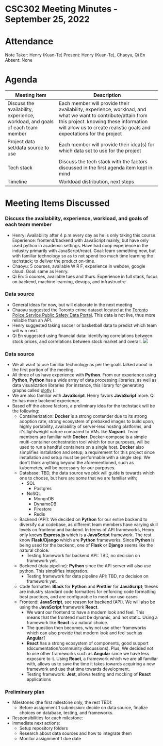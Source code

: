 # CSC302 Meeting Minutes - September 25, 2022

# Attendance

Note Taker: Henry (Kuan-Te)
Present: Henry (Kuan-Te), Chaoyu, Qi En
Absent: None

# Agenda

| Meeting Item                                                                  | Description                                                                                                                                                                                                                    |
| ----------------------------------------------------------------------------- | ------------------------------------------------------------------------------------------------------------------------------------------------------------------------------------------------------------------------------ |
| Discuss the availability, experience, workload, and goals of each team member | Each member will provide their availability, experience, workload, and what we want to contribute/attain from this project. knowing these information will allow us to create realistic goals and expectations for the project |
| Project data set/data source to use                                           | Each member will provide their idea(s) for which data set to use for the project                                                                                                                                               |
| Tech stack                                                                    | Discuss the tech stack with the factors discussed in the first agenda item kept in mind                                                                                                                                        |
| Timeline                                                                      | Workload distribution, next steps                                                                                                                                                                                              |

# Meeting Items Discussed

### Discuss the availability, experience, workload, and goals of each team member

* Henry: Availability after 4 p.m every day as he is only taking this course. Experience: frontend/backend with JavaScript mainly, but have only used python in academic settings. Have had coop experience in the industry primarily with JavaScript/react. Goal: learn something new, but with familiar technology so as to not spend too much time learning the techstack; to deliver the product on-time.
* Chaoyu: 5 courses, available W R F, experience in webdev, google cloud. Goal: same as Henry.
* Qi En: 5 courses, available tues and thurs. Experience in full stack, focus on backend, machine learning, devops, and infrastructre

### Data source

* General ideas for now, but will elaborate in the next meeting
* Chaoyu suggested the Toronto crime dataset located at the [Toronto Police Service Public Safety Data Portal](https://data.torontopolice.on.ca/). This data is not live, thus more reliable than an API.
* Henry suggested taking soccer or basketball data to predict which team will win next.
* Qi En suggested using financial data: identifying correlations between stock prices, and correlations between stock market and overall. 
**![](https://lh5.googleusercontent.com/g72rzAEF5U3ecubnEimrGvdtJSPY2RLzfZvdIiPV6Pvlz9IAe0-ObBflTdmbm1m9SlkyEGoxDsu3j1fmY6FMQ1OKTJlaUQi-F4otLIBB5Ke8Jfw-bkJDGHrmMu1Xe6eSYlTEER1hPW_fo16LrCXFnHIeGkZG02PgYbf8wzEQ5w8b91uX4iaqGk9yog)**

### Data source

* We all want to use familiar technology as per the goals talked about in the first portion of the meeting.</li><li>All three of us have experience with **Python**. From our experience using **Python**, **Python** has a wide array of data processing libraries, as well as data visualization libraries (for instance, this library for generating graphs called [plotly](https://dash.plotly.com/) ).
* We are also familiar with **JavaScript**. Henry favors **JavaScript** more. Qi En has more backend experience.
* Based off the above factors, a preliminary idea for the techstack will be the following:
    * Containerization: **Docker** is a strong contender due to its strong adoption rate, strong ecosystem of prebaked images to build upon, highly portability, availability of server-less hosting platforms, and it's lightweight nature compared to VMs like **Vagrant**. Team members are familiar with **Docker**. Docker-compose is a simple multi-container orchestration tool which for our purposes, will be used to run a handful containers on a single host. **Docker** also simplifies installation and setup; a requirement for this project since installation and setup must be performable with a single step. We don't think anything beyond the aforementioned, such as kubernetes, will be necessary for our purposes.
    *  Database: TBD, the data source we pick will guide is towards which one to choose, but here are some that we are familiar with;
        * SQL
            * Postgres
        * NoSQL
            * MongoDB
            * DynamoDB
            * Firestore
            * Redis
    * Backend (API): We decided on **Python** for our entire backend to diversify our codebase, as different team members have varying skill levels on frontend and backend. In terms of API frameworks, Henry only knows **Express.js** which is a **JavaScript** framework. The rest know **Flask/Django** which are **Python** frameworks. Since **Python** is being used for the backend, one of **Flask** or **Django** seems like the natural choice.
        * Testing framework for backend API: TBD, no decision on framework yet.
    * Backend (data pipeline): **Python** since the API server will also use python. This simplifies integration.
        * Testing framework for data pipeline API: TBD, no decision on framework yet.
    * Code formatter: **Black** for **Python** and **Prettier** for **JavaScript**; theses are industry standard code formatters for enforcing code formatting best practices, and are configurable to meet our use cases
    * Frontend: **JavaScript**, see reason for backend (API). We will also be using the **JavaScript** framework **React**.
	    * We want our frontend to have a modern look and feel. This means that the frontend must be dynamic, and not static. Using a framework like **React** is a natural choice.
	    * The question then becomes, why not use other frameworks which can also provide that modern look and feel such as **Angular**?
		* **React** has a strong ecosystem of components, good support (documentation/community discussions). Plus,  We decided not to use other frameworks such as **Angular** since we have less exposure to it. Using **React**, a framework which we are all familiar with, allows us to save the time it takes towards acquiring a new framework and use that time towards development.
        * Testing framework: **Jest**, allows testing and mocking of **React** applications

### Preliminary plan

* Milestones (the first milestone only, the rest TBD):
    * Before assignment 1 submission: decide on data source, finalize choices on database, testing, and frameworks.
* Responsibilities for each milestone:
* Immediate next actions:
    * Setup repository folders
    * Research about data sources and how to integrate them
    * Monitor assignment 1 due date